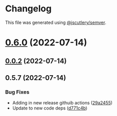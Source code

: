 # Changelog

This file was generated using [@jscutlery/semver](https://github.com/jscutlery/semver).

# [0.6.0](https://github.com/anatine/zod-plugins/compare/graphql-zod-validation-0.5.7...graphql-zod-validation-0.6.0) (2022-07-14)



## [0.0.2](https://github.com/anatine/zod-plugins/compare/graphql-zod-validation-0.0.1...graphql-zod-validation-0.0.2) (2022-07-14)



## 0.5.7 (2022-07-14)

### Bug Fixes

* Adding in new release githuib actions ([29a2455](https://github.com/anatine/zod-plugins/commit/29a2455161f7021df9f933d0d8b200a08fe31fde))
* Update to new code deps ([d771c4b](https://github.com/anatine/zod-plugins/commit/d771c4b2b026635a6704eeb1fca80dd2f2e5e8e8))
